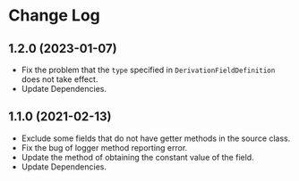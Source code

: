# Change Log

## 1.2.0 (2023-01-07)

- Fix the problem that the `type` specified in `DerivationFieldDefinition` does not take effect.
- Update Dependencies.

## 1.1.0 (2021-02-13)

- Exclude some fields that do not have getter methods in the source class.
- Fix the bug of logger method reporting error.
- Update the method of obtaining the constant value of the field.
- Update Dependencies.

